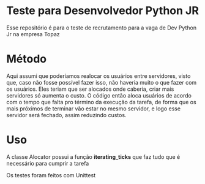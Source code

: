 # Teste para Desenvolvedor Python JR

Esse repositório é para o teste de recrutamento para a vaga de Dev Python Jr na empresa Topaz

# Método

Aqui assumi que poderíamos realocar os usuários entre servidores, visto que, caso não fosse possível fazer isso, não haveria muito o que fazer com os usuários. Eles teriam que ser alocados onde caberia, criar mais servidores só aumenta o custo. O código então aloca usuários de acordo com o tempo que falta pro término da execução da tarefa, de forma que os mais próximos de terminar vão estar no mesmo servidor, e logo esse servidor será fechado, assim reduzindo custos.

# Uso

A classe Alocator possui a função **iterating_ticks** que faz tudo que é necessário para cumprir a tarefa

Os testes foram feitos com Unittest
